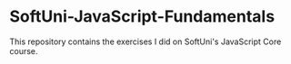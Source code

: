 # SoftUni-JavaScript-Fundamentals
This repository contains the exercises I did on SoftUni's JavaScript Core course.
